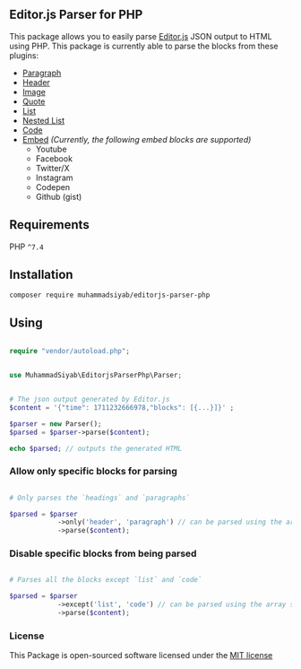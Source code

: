 ## Editor.js Parser for PHP

This package allows you to easily parse [Editor.js](https://editorjs.io/) JSON output to HTML using PHP. This package is currently able to parse the blocks from these plugins:

- [Paragraph](https://github.com/editor-js/paragraph)
- [Header](https://github.com/editor-js/header)
- [Image](https://github.com/editor-js/image)
- [Quote](https://github.com/editor-js/quote)
- [List](https://github.com/editor-js/list)
- [Nested List](https://github.com/editor-js/nested-list)
- [Code](https://github.com/editor-js/code)
- [Embed](https://github.com/editor-js/embed) _(Currently, the following embed blocks are supported)_
  - Youtube
  - Facebook
  - Twitter/X
  - Instagram
  - Codepen
  - Github (gist)

## Requirements

PHP `^7.4`

## Installation

    composer require muhammadsiyab/editorjs-parser-php

## Using

```php

require "vendor/autoload.php";


use MuhammadSiyab\EditorjsParserPhp\Parser;


# The json output generated by Editor.js
$content = '{"time": 1711232666978,"blocks": [{...}]}' ;

$parser = new Parser();
$parsed = $parser->parse($content);

echo $parsed; // outputs the generated HTML

```

### Allow only specific blocks for parsing

```php

# Only parses the `headings` and `paragraphs`

$parsed = $parser
            ->only('header', 'paragraph') // can be parsed using the array syntax ['header', 'paragraph']
            ->parse($content);

```

### Disable specific blocks from being parsed

```php

# Parses all the blocks except `list` and `code`

$parsed = $parser
            ->except('list', 'code') // can be parsed using the array syntax ['list', 'code']
            ->parse($content);

```

### License

This Package is open-sourced software licensed under the [MIT license](http://opensource.org/licenses/MIT)
